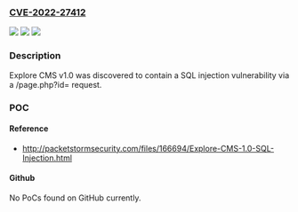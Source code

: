 ### [CVE-2022-27412](https://cve.mitre.org/cgi-bin/cvename.cgi?name=CVE-2022-27412)
![](https://img.shields.io/static/v1?label=Product&message=n%2Fa&color=blue)
![](https://img.shields.io/static/v1?label=Version&message=n%2Fa&color=blue)
![](https://img.shields.io/static/v1?label=Vulnerability&message=n%2Fa&color=brighgreen)

### Description

Explore CMS v1.0 was discovered to contain a SQL injection vulnerability via a /page.php?id= request.

### POC

#### Reference
- http://packetstormsecurity.com/files/166694/Explore-CMS-1.0-SQL-Injection.html

#### Github
No PoCs found on GitHub currently.

